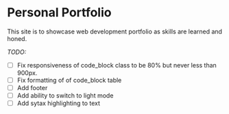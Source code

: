 # Personal Portfolio

This site is to showcase web development portfolio as skills are learned and honed.

*_TODO:_*  
* [ ] Fix responsiveness of code_block class to be 80% but never less than 900px.  
* [ ] Fix formatting of of code_block table  
* [ ] Add footer  
* [ ] Add ability to switch to light mode  
* [ ] Add sytax highlighting to text  
